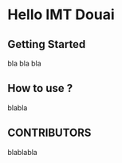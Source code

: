 # Hello IMT Douai

## Getting Started

bla bla bla

## How to use ?

blabla 

## CONTRIBUTORS

blablabla 
